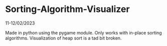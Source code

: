 # Sorting-Algorithm-Visualizer
11-12/02/2023

Made in python using the pygame module. 
Only works with in-place sorting algorithms. 
Visualization of heap sort is a tad bit broken.
